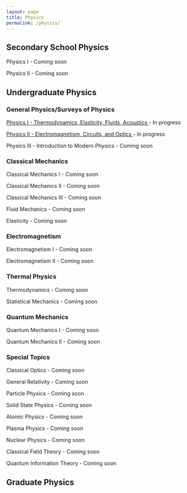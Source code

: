 ```yaml
---
layout: page
title: Physics
permalink: /physics/
---
```


## Secondary School Physics
Physics I - Coming soon
<!--- <a class="page-link" href="/hs-physics-I/">Physics I </a> - In progress --->

Physics II - Coming soon
<!--- <a class="page-link" href="/hs-physics-II/">Physics II </a> - In progress --->

## Undergraduate Physics

### General Physics/Surveys of Physics
<a class="page-link" href="/physics-I/">Physics I - Thermodynamics, Elasticity, Fluids, Acoustics </a> - In progress

<a class="page-link" href="/physics-II/">Physics II - Electromagnetism, Circuits, and Optics </a> - In progress

Physics III - Introduction to Modern Physics - Coming soon
<!--- <a class="page-link" href="/physics-III/">Physics III - Introduction to Modern Physics </a> - In progress --->

### Classical Mechanics
Classical Mechanics I - Coming soon
<!--- <a class="page-link" href="/classical-mechanics-I/"> Classical Mechanics I </a> - In progress --->

Classical Mechanics II - Coming soon
<!--- <a class="page-link" href="/classical-mechanics-II/"> Classical Mechanics II </a> - In progress --->

Classical Mechanics III - Coming soon
<!--- <a class="page-link" href="/classical-mechanics-III/"> Classical Mechanics III </a> - In progress --->

Fluid Mechanics - Coming soon
<!--- <a class="page-link" href="/fluid-mechanics-II/">Fluid Mechanics I </a> - In progress --->

Elasticity - Coming soon
<!--- <a class="page-link" href="/elasticity-I/">Elasticity I </a> - In progress --->

### Electromagnetism
Electromagnetism I - Coming soon
<!--- <a class="page-link" href="/electromagnetism-I/">Electromagnetism I </a> - In progress --->

Electromagnetism II - Coming soon
<!--- <a class="page-link" href="/electromagnetism-II/">Electromagnetism II </a> - In progress --->

### Thermal Physics 
Thermodynamics - Coming soon
<!--- <a class="page-link" href="/thermodynamics/"> Thermodynamics </a> - In progress --->

Statistical Mechanics - Coming soon
<!--- <a class="page-link" href="/statistical-mechanics-I/"> Statistical Mechanics I </a> - In progress --->

### Quantum Mechanics
Quantum Mechanics I - Coming soon
<!--- <a class="page-link" href="/quantum-mechanics-I/"> Quantum Mechanics I </a> - In progress --->

Quantum Mechanics II - Coming soon
<!--- <a class="page-link" href="/quantum-mechanics-II/"> Quantum Mechanics II </a> - In progress --->

### Special Topics
Classical Optics - Coming soon
<!--- <a class="page-link" href="/classical-optics/"> Classical Optics </a> - In progress --->

General Relativity - Coming soon
<!--- <a class="page-link" href="/general-relativity-I/"> General Relativity </a> - In progress --->

Particle Physics - Coming soon
<!--- <a class="page-link" href="/particle-physics/"> Particle Physics </a> - In progress --->

Solid State Physics - Coming soon
<!--- <a class="page-link" href="/solid-state-physics/"> Solid State Physics </a> - In progress --->

Atomic Physics - Coming soon
<!--- <a class="page-link" href="/atomic-physics/"> Atomic Physics </a> - In progress --->

Plasma Physics - Coming soon
<!--- <a class="page-link" href="/plasma-physics/"> Plasma Physics </a> - In progress --->

Nuclear Physics - Coming soon
<!--- <a class="page-link" href="/nuclear-physics/"> Nuclear Physics </a> - In progress --->

Classical Field Theory - Coming soon
<!--- <a class="page-link" href="/classical-field-theory/"> Classical Field Theory </a> - In progress --->

Quantum Information Theory - Coming soon
<!--- <a class="page-link" href="/quantum-information-theory/"> Quantum Information Theory </a> - In progress --->

## Graduate Physics

<!--- ### Classical Mechanics
Classical Mechanics IV
<a class="page-link" href="/classical-mechanics-IV/"> Classical Mechanics IV </a>

Mathematical Classical Mechanics
<a class="page-link" href="/mathematical-classical-mechanics/"> Mathematical Classical Mechanics </a>

### Electromagnetism
Electromagnetism III
<a class="page-link" href="/electromagnetism-III/"> Electromagnetism III </a>

Electromagnetism IV
<a class="page-link" href="/electromagnetism-III/"> Electromagnetism IV </a>

Mathematical Electromagnetism
<a class="page-link" href="/mathematical-electromagnetism/"> Mathematical Electromagnetism </a>

### Quantum Mechanics
Quantum Mechanics III
<a class="page-link" href="/quantum-mechanics-III/"> Quantum Mechanics III </a>

Quantum Mechanics IV
<a class="page-link" href="/quantum-mechanics-IV/"> Quantum Mechanics IV </a>

Mathematical Theory of Quantum Mechanics I
<a class="page-link" href="/mathematical-theory-of-quantum-mechanics-I/"> Mathematical Theory of Quantum Mechanics I </a>

Mathematical Theory of Quantum Mechanics II
<a class="page-link" href="/mathematical-theory-of-quantum-mechanics-II/"> Mathematical Theory of Quantum Mechanics II </a>


### Statistical Mechanics
Statistical Mechanics II
<a class="page-link" href="/statistical-mechanics-II/"> Statistical Mechanics II </a>

Statistical Mechanics III
<a class="page-link" href="/statistical-mechanics-III/"> Statistical Mechanics III </a>

Physical Kinetics
<a class="page-link" href="/physical-kinetics/"> Physical Kinetics </a>

### Quantum Field Theory
Quantum Field Theory I
<a class="page-link" href="/quantum-field-theory-I/"> Quantum Field Theory I </a>

Statistical Mechanics II
<a class="page-link" href="/quantum-field-theory-II/"> Quantum Field Theory II </a>

Conformal Field Theory
<a class="page-link" href="/conformal-field-theory/"> Conformal Field Theory </a>

Effective Field Theory
<a class="page-link" href="/effective-field-theory/"> Effective Field Theory </a>

### Quantum Optics



### Condensed Matter Physics


### General Relativity



### Particle Physics 


---> 



